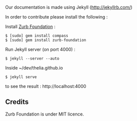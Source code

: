 Our documentation is made using Jekyll (http://jekyllrb.com/)

In order to contribute please install the following :

Install [Zurb Foundation](http://foundation.zurb.com/docs/sass.html) :

    $ [sudo] gem install compass
    $ [sudo] gem install zurb-foundation

Run Jekyll server (on port 4000) :

    $ jekyll --server --auto

Inside  ~/dev/thelia.github.io 

    $ jekyll serve

to see the result : http://localhost:4000

## Credits

Zurb Foundation is under MIT licence.

